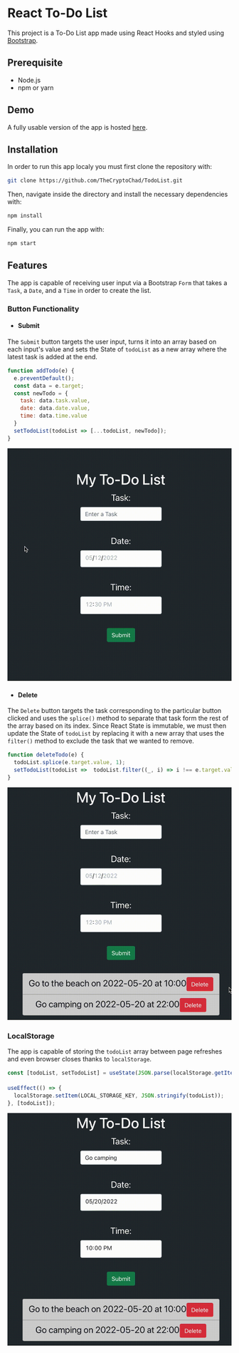 # React To-Do List

This project is a To-Do List app made using React Hooks and styled using [Bootstrap](https://react-bootstrap.github.io). 

## Prerequisite

- Node.js
- npm or yarn

## Demo

A fully usable version of the app is hosted [here](https://thecryptochad.github.io/TodoList/).

## Installation

In order to run this app localy you must first clone the repository with:
```sh
git clone https://github.com/TheCryptoChad/TodoList.git
```

Then, navigate inside the directory and install the necessary dependencies with:
```sh
npm install
```

Finally, you can run the app with:
```sh
npm start
```

## Features

The app is capable of receiving user input via a Bootstrap `Form` that takes a `Task`, a `Date`, and a `Time` in order to create the list.

### Button Functionality

- #### Submit

The `Submit` button targets the user input, turns it into an array based on each input's value and sets the State of `todoList` as a new array where the latest task is added at the end.
```js
function addTodo(e) {
  e.preventDefault();
  const data = e.target;
  const newTodo = {
    task: data.task.value,
    date: data.date.value,
    time: data.time.value
  }
  setTodoList(todoList => [...todoList, newTodo]);
}
``` 

![gif](./submit.gif)

- #### Delete

The `Delete` button targets the task corresponding to the particular button clicked and uses the `splice()` method to separate that task form the rest of the array based on its index. Since React State is immutable, we must then update the State of `todoList` by replacing it with a new array that uses the `filter()` method to exclude the task that we wanted to remove.
```js
function deleteTodo(e) {
  todoList.splice(e.target.value, 1);
  setTodoList(todoList =>  todoList.filter((_, i) => i !== e.target.value));
}
``` 

![gif](./delete.gif)

### LocalStorage

The app is capable of storing the `todoList` array between page refreshes and even browser closes thanks to `localStorage`.
```js
const [todoList, setTodoList] = useState(JSON.parse(localStorage.getItem(LOCAL_STORAGE_KEY)) || []);
    
useEffect(() => {
  localStorage.setItem(LOCAL_STORAGE_KEY, JSON.stringify(todoList));
}, [todoList]);
```

![gif](./localstorage.gif)
